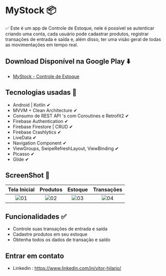 # MyStock 📦

✅ Este é um app de Controle de Estoque, nele é possível se autenticar criando uma conta, cada usuário pode cadastrar produtos, registrar transações de entrada e saída e, além disso, ter uma visão geral de todas as movimentações em tempo real. 

## Download Disponível na Google Play ⬇️
- [MyStock - Controle de Estoque](https://play.google.com/store/apps/details?id=com.vitorhilarioapps.mystock)
  
## Tecnologias usadas 🚀

- Android | Kotlin ✔︎
- MVVM + Clean Architecture ✔︎
- Consumo de REST API 's com Coroutines e Retrofit2 ✔︎
- Firebase Authentication ✔︎
- Firebase Firestore | CRUD ✔︎
- Firebase Crashlytics ✔︎
- LiveData ✔︎
- Navigation Component ✔︎
- ViewGroups, SwipeRefreshLayout, ViewBinding ✔︎
- Picasso ✔︎
- Glide ✔︎

## ScreenShot 📸

| Tela Inicial | Produtos | Estoque | Transações |
| :--------------------: | :--------------------: | :--------------------: | :--------------------: |
| ![01](https://github.com/ovitorhilario/MyStockApp/assets/81326138/7b73bce1-fdd7-4ba6-86ad-6702399a613d) | ![02](https://github.com/ovitorhilario/MyStockApp/assets/81326138/0e64456b-544b-4591-a0d5-de6946680945) | ![03](https://github.com/ovitorhilario/MyStockApp/assets/81326138/23d65388-d322-43c5-923b-8ac46dadd0eb) | ![04](https://github.com/ovitorhilario/MyStockApp/assets/81326138/52ff0dad-a420-49b5-9001-925b98aa3863) |

## Funcionalidades ✅
- Controle suas transações de entrada e saída
- Cadastre produtos em seu estoque
- Obtenha todos os dados de transação e saldo

## Entrar em contato 
- Linkedin : https://www.linkedin.com/in/vitor-hilario/
